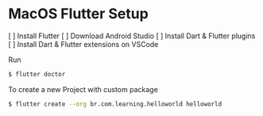 # MacOS Flutter Setup

[ ] Install Flutter
[ ] Download Android Studio
[ ] Install Dart & Flutter plugins
[ ] Install Dart & Flutter extensions on VSCode

Run
```bash
$ flutter doctor
```

To create a new Project with custom package
```bash
$ flutter create --org br.com.learning.helloworld helloworld
```
